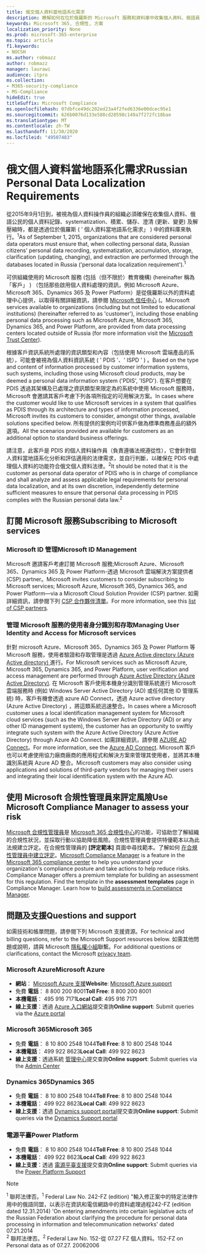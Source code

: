 ```yaml
---
title: 俄文個人資料當地語系化需求
description: 瞭解如何在位於俄羅斯的 Microsoft 服務和資料庫中收集個人資料、俄語員工的個人資料記錄、systematization、積累、儲存、澄清及解壓縮。
keywords: Microsoft 365, 合規性, 方案
localization_priority: None
ms.prod: microsoft-365-enterprise
ms.topic: article
f1.keywords:
- NOCSH
ms.author: robmazz
author: robmazz
manager: laurawi
audience: itpro
ms.collection:
- M365-security-compliance
- MS-Compliance
hideEdit: true
titleSuffix: Microsoft Compliance
ms.openlocfilehash: 07dbfce49dc202ed23a4f2fed6336e00dcec95e1
ms.sourcegitcommit: 626b0076d133e588cd28598c149a7f272fc18bae
ms.translationtype: MT
ms.contentlocale: zh-TW
ms.lasthandoff: 11/30/2020
ms.locfileid: "49507483"
---
```

# <a name="russian-personal-data-localization-requirements"></a><span data-ttu-id="af00d-104">俄文個人資料當地語系化需求</span><span class="sxs-lookup"><span data-stu-id="af00d-104">Russian Personal Data Localization Requirements</span></span>

<span data-ttu-id="af00d-105">從2015年9月1日到，被視為個人資料操作員的組織必須確保在收集個人資料、俄語公民的個人資料記錄、systematization、積累、儲存、澄清 (更新、變更) 及解壓縮時，都是透過位於俄羅斯 ( ' 個人資料當地語系化需求」 ) 中的資料庫來執行。<sup>1</sup></span><span class="sxs-lookup"><span data-stu-id="af00d-105">As of September 1, 2015, organizations that are considered personal data operators must ensure that, when collecting personal data, Russian citizens' personal data recording, systematization, accumulation, storage, clarification (updating, changing), and extraction are performed through the databases located in Russia ('personal data localization requirement').<sup>1</sup></span></span>

<span data-ttu-id="af00d-106">可供組織使用的 Microsoft 服務 (包括（但不限於）教育機構)  (hereinafter 稱為「客戶」 ) （包括那些啟用個人資料處理的資訊，例如 Microsoft Azure、Microsoft 365、Dynamics 365 及 Power Platform）是從俄羅斯以外的資料處理中心提供，以取得有關詳細資訊，請參閱 [Microsoft 信任中心](https://www.microsoft.com/trust-center) (。</span><span class="sxs-lookup"><span data-stu-id="af00d-106">Microsoft services available to organizations (including but not limited to educational institutions) (hereinafter referred to as 'customer'), including those enabling personal data processing such as Microsoft Azure, Microsoft 365, Dynamics 365, and Power Platform, are provided from data processing centers located outside of Russia (for more information visit the [Microsoft Trust Center](https://www.microsoft.com/trust-center)).</span></span>

<span data-ttu-id="af00d-107">根據客戶資訊系統所處理的資訊類型和內容（包括使用 Microsoft 雲端產品的系統），可能會被視為個人資料資訊系統 ( ' PDIS '、' ISPD ' ) 。</span><span class="sxs-lookup"><span data-stu-id="af00d-107">Based on the type and content of information processed by customer information systems, such systems, including those using Microsoft cloud products, may be deemed a personal data information system ('PDIS', 'ISPD').</span></span> <span data-ttu-id="af00d-108">在客戶想要在 PDIS 透過其架構及已處理之資訊類型來限定為的系統中使用 Microsoft 服務時，Microsoft 會邀請其客戶考慮下列各項所指定的可用解決方案。</span><span class="sxs-lookup"><span data-stu-id="af00d-108">In cases where the customer would like to use Microsoft services in a system that qualifies as PDIS through its architecture and types of information processed, Microsoft invites its customers to consider, amongst other things, available solutions specified below.</span></span> <span data-ttu-id="af00d-109">所有提供的案例均可供客戶做為標準商務產品的額外選項。</span><span class="sxs-lookup"><span data-stu-id="af00d-109">All the scenarios provided are available for customers as an additional option to standard business offerings.</span></span>

<span data-ttu-id="af00d-110">請注意，此客戶是 PDIS 的個人資料操作員（負責遵循法規遵從性），它會針對個人資料當地語系化分析和評估適用的法律需求，並自行判斷，以確保在 PDIS 中處理個人資料的功能符合俄文個人資料法律。<sup>2</sup></span><span class="sxs-lookup"><span data-stu-id="af00d-110">It should be noted that it is the customer as personal data operator of PDIS who is in charge of compliance and shall analyze and assess applicable legal requirements for personal data localization, and at its own discretion, independently determine sufficient measures to ensure that personal data processing in PDIS complies with the Russian personal data law.<sup>2</sup></span></span>

## <a name="subscribing-to-microsoft-services"></a><span data-ttu-id="af00d-111">訂閱 Microsoft 服務</span><span class="sxs-lookup"><span data-stu-id="af00d-111">Subscribing to Microsoft services</span></span>

### <a name="microsoft-id-management"></a><span data-ttu-id="af00d-112">Microsoft ID 管理</span><span class="sxs-lookup"><span data-stu-id="af00d-112">Microsoft ID Management</span></span>

<span data-ttu-id="af00d-113">Microsoft 邀請客戶考慮訂閱 Microsoft 服務;Microsoft Azure、Microsoft 365、Dynamics 365 及 Power Platform-透過 Microsoft 雲端解決方案提供者 (CSP) partner。</span><span class="sxs-lookup"><span data-stu-id="af00d-113">Microsoft invites customers to consider subscribing to Microsoft services; Microsoft Azure, Microsoft 365, Dynamics 365, and Power Platform—via a Microsoft Cloud Solution Provider (CSP) partner.</span></span> <span data-ttu-id="af00d-114">如需詳細資訊，請參閱下列 [CSP 合作夥伴清單](https://pinpoint.microsoft.com/search?type=services&campaign=691)。</span><span class="sxs-lookup"><span data-stu-id="af00d-114">For more information, see this [list of CSP partners](https://pinpoint.microsoft.com/search?type=services&campaign=691).</span></span>

### <a name="managing-user-identity-and-access-for-microsoft-services"></a><span data-ttu-id="af00d-115">管理 Microsoft 服務的使用者身分識別和存取</span><span class="sxs-lookup"><span data-stu-id="af00d-115">Managing User Identity and Access for Microsoft services</span></span>

<span data-ttu-id="af00d-116">針對 microsoft Azure、Microsoft 365、Dynamics 365 及 Power Platform 等 Microsoft 服務，使用者驗證和存取管理是透過 [Azure Active directory (Azure Active directory) ](https://azure.microsoft.com/services/active-directory/)進行。</span><span class="sxs-lookup"><span data-stu-id="af00d-116">For Microsoft services such as Microsoft Azure, Microsoft 365, Dynamics 365, and Power Platform, user verification and access management are performed through [Azure Active Directory (Azure Active Directory)](https://azure.microsoft.com/services/active-directory/).</span></span> <span data-ttu-id="af00d-117">在 Microsoft 客戶使用本機身分識別管理系統進行 Microsoft 雲端服務時 (例如 Windows Server Active Directory (AD) 或任何其他 ID 管理系統) 時，客戶有機會透過 azure AD Connect，透過 Azure active directory (Azure Active Directory) ，將這類系統迅速整合。</span><span class="sxs-lookup"><span data-stu-id="af00d-117">In cases where a Microsoft customer uses a local identification management system for Microsoft cloud services (such as the Windows Server Active Directory (AD) or any other ID management system), the customer has an opportunity to swiftly integrate such system with the Azure Active Directory (Azure Active Directory) through Azure AD Connect.</span></span> <span data-ttu-id="af00d-118">如需詳細資訊，請參閱 [AZURE AD Connect](https://docs.microsoft.com/azure/active-directory/cloud-provisioning/)。</span><span class="sxs-lookup"><span data-stu-id="af00d-118">For more information, see the [Azure AD Connect](https://docs.microsoft.com/azure/active-directory/cloud-provisioning/).</span></span> <span data-ttu-id="af00d-119">Microsoft 客戶也可以考慮使用協力廠商廠商的應用程式和解決方案來管理其使用者，並將其本機識別系統與 Azure AD 整合。</span><span class="sxs-lookup"><span data-stu-id="af00d-119">Microsoft customers may also consider using applications and solutions of third-party vendors for managing their users and integrating their local identification system with the Azure AD.</span></span>

## <a name="use-microsoft-compliance-manager-to-assess-your-risk"></a><span data-ttu-id="af00d-120">使用 Microsoft 合規性管理員來評定風險</span><span class="sxs-lookup"><span data-stu-id="af00d-120">Use Microsoft Compliance Manager to assess your risk</span></span>

<span data-ttu-id="af00d-p104">[Microsoft 合規性管理員](https://docs.microsoft.com/microsoft-365/compliance/compliance-manager)是 [Microsoft 365 合規性中心](https://docs.microsoft.com/microsoft-365/compliance/microsoft-365-compliance-center)的功能，可協助您了解組織的合規性狀況，並採取行動以協助降低風險。合規性管理員會提供特優範本以為此法規建立評定。在合規性管理員的 **[評定範本]** 頁面中尋找範本。了解如何 [在合規性管理員中建立評定](https://docs.microsoft.com/microsoft-365/compliance/compliance-manager-assessments)。</span><span class="sxs-lookup"><span data-stu-id="af00d-p104">[Microsoft Compliance Manager](https://docs.microsoft.com/microsoft-365/compliance/compliance-manager) is a feature in the [Microsoft 365 compliance center](https://docs.microsoft.com/microsoft-365/compliance/microsoft-365-compliance-center) to help you understand your organization's compliance posture and take actions to help reduce risks. Compliance Manager offers a premium template for building an assessment for this regulation. Find the template in the **assessment templates** page in Compliance Manager. Learn how to [build assessments in Compliance Manager](https://docs.microsoft.com/microsoft-365/compliance/compliance-manager-assessments).</span></span>

## <a name="questions-and-support"></a><span data-ttu-id="af00d-125">問題及支援</span><span class="sxs-lookup"><span data-stu-id="af00d-125">Questions and support</span></span>

<span data-ttu-id="af00d-126">如需技術和帳單問題，請參閱下列 Microsoft 支援資源。</span><span class="sxs-lookup"><span data-stu-id="af00d-126">For technical and billing questions, refer to the Microsoft Support resources below.</span></span> <span data-ttu-id="af00d-127">如需其他問題或說明，請與 Microsoft [隱私權小組](https://support.microsoft.com/gp/privacy-page)聯繫。</span><span class="sxs-lookup"><span data-stu-id="af00d-127">For additional questions or clarifications, contact the Microsoft [privacy team](https://support.microsoft.com/gp/privacy-page).</span></span>

### <a name="microsoft-azure"></a><span data-ttu-id="af00d-128">Microsoft Azure</span><span class="sxs-lookup"><span data-stu-id="af00d-128">Microsoft Azure</span></span>

- <span data-ttu-id="af00d-129">**網站**： [Microsoft Azure 支援](https://aka.ms/GetAzureSupport)</span><span class="sxs-lookup"><span data-stu-id="af00d-129">**Website**: [Microsoft Azure support](https://aka.ms/GetAzureSupport)</span></span>
- <span data-ttu-id="af00d-130">免費 **電話**： 8 800 200 8001</span><span class="sxs-lookup"><span data-stu-id="af00d-130">**Toll Free**: 8 800 200 8001</span></span>
- <span data-ttu-id="af00d-131">**本機電話**： 495 916 7171</span><span class="sxs-lookup"><span data-stu-id="af00d-131">**Local Call**: 495 916 7171</span></span>
- <span data-ttu-id="af00d-132">**線上支援**：透過 [Azure 入口網站](https://portal.azure.com)提交查詢</span><span class="sxs-lookup"><span data-stu-id="af00d-132">**Online support**: Submit queries via the [Azure portal](https://portal.azure.com)</span></span>

### <a name="microsoft-365"></a><span data-ttu-id="af00d-133">Microsoft 365</span><span class="sxs-lookup"><span data-stu-id="af00d-133">Microsoft 365</span></span>

- <span data-ttu-id="af00d-134">免費 **電話**： 8 10 800 2548 1044</span><span class="sxs-lookup"><span data-stu-id="af00d-134">**Toll Free**: 8 10 800 2548 1044</span></span>
- <span data-ttu-id="af00d-135">**本機電話**： 499 922 8623</span><span class="sxs-lookup"><span data-stu-id="af00d-135">**Local Call**: 499 922 8623</span></span>
- <span data-ttu-id="af00d-136">**線上支援**：透過系統 [管理中心](https://portal.office.com/)提交查詢</span><span class="sxs-lookup"><span data-stu-id="af00d-136">**Online support**: Submit queries via the [Admin Center](https://portal.office.com/)</span></span>

### <a name="dynamics-365"></a><span data-ttu-id="af00d-137">Dynamics 365</span><span class="sxs-lookup"><span data-stu-id="af00d-137">Dynamics 365</span></span>

- <span data-ttu-id="af00d-138">免費 **電話**： 8 10 800 2548 1044</span><span class="sxs-lookup"><span data-stu-id="af00d-138">**Toll Free**: 8 10 800 2548 1044</span></span>
- <span data-ttu-id="af00d-139">**本機電話**： 499 922 8623</span><span class="sxs-lookup"><span data-stu-id="af00d-139">**Local Call**: 499 922 8623</span></span>
- <span data-ttu-id="af00d-140">**線上支援**：透過 [Dynamics support portal](https://dynamics.microsoft.com/support/)提交查詢</span><span class="sxs-lookup"><span data-stu-id="af00d-140">**Online support**: Submit queries via the [Dynamics Support portal](https://dynamics.microsoft.com/support/)</span></span>

### <a name="power-platform"></a><span data-ttu-id="af00d-141">電源平臺</span><span class="sxs-lookup"><span data-stu-id="af00d-141">Power Platform</span></span>

- <span data-ttu-id="af00d-142">免費 **電話**： 8 10 800 2548 1044</span><span class="sxs-lookup"><span data-stu-id="af00d-142">**Toll Free**: 8 10 800 2548 1044</span></span>
- <span data-ttu-id="af00d-143">**本機電話**： 499 922 8623</span><span class="sxs-lookup"><span data-stu-id="af00d-143">**Local Call**: 499 922 8623</span></span>
- <span data-ttu-id="af00d-144">**線上支援**：透過 [電源平臺支援](https://docs.microsoft.com/power-platform/admin/get-help-support)提交查詢</span><span class="sxs-lookup"><span data-stu-id="af00d-144">**Online support**: Submit queries via the [Power Platform Support](https://docs.microsoft.com/power-platform/admin/get-help-support)</span></span>

> [!NOTE]
> <span data-ttu-id="af00d-145"><sup>1</sup> 聯邦法律否。</span><span class="sxs-lookup"><span data-stu-id="af00d-145"><sup>1</sup> Federal Law No.</span></span> <span data-ttu-id="af00d-146">242-FZ (edition) "輸入修正案中的特定法律作用中的俄語同盟，以表示在資訊和電信網路中的資料處理過程</span><span class="sxs-lookup"><span data-stu-id="af00d-146">242-FZ (edition dated 12.31.2014) 'On entering amendments into certain legislative acts of the Russian Federation about clarifying the procedure for personal data processing in information and telecommunication networks' dated 07.21.2014</span></span> <br>
> <span data-ttu-id="af00d-147"><sup>2</sup> 聯邦法律否。</span><span class="sxs-lookup"><span data-stu-id="af00d-147"><sup>2</sup> Federal Law No.</span></span> <span data-ttu-id="af00d-148">152-從 07.27 FZ 個人資料。</span><span class="sxs-lookup"><span data-stu-id="af00d-148">152-FZ on Personal data as of 07.27.</span></span> <span data-ttu-id="af00d-149">2006</span><span class="sxs-lookup"><span data-stu-id="af00d-149">2006</span></span><br>
